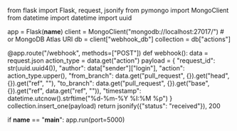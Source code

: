 from flask import Flask, request, jsonify
from pymongo import MongoClient
from datetime import datetime
import uuid

app = Flask(__name__)
client = MongoClient("mongodb://localhost:27017/")  # or MongoDB Atlas URI
db = client["webhook_db"]
collection = db["actions"]

@app.route("/webhook", methods=["POST"])
def webhook():
    data = request.json
    action_type = data.get("action")
    payload = {
        "request_id": str(uuid.uuid4()),
        "author": data["sender"]["login"],
        "action": action_type.upper(),
        "from_branch": data.get("pull_request", {}).get("head", {}).get("ref", ""),
        "to_branch": data.get("pull_request", {}).get("base", {}).get("ref", data.get("ref", "")),
        "timestamp": datetime.utcnow().strftime("%d-%m-%Y %I:%M %p")
    }
    collection.insert_one(payload)
    return jsonify({"status": "received"}), 200

if __name__ == "__main__":
    app.run(port=5000)
